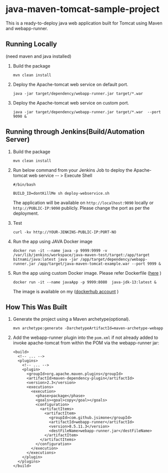 # java-maven-tomcat-sample-project

This is a ready-to-deploy java web application built for Tomcat using Maven and webapp-runner.

## Running Locally

(need maven and java installed)

1. Build the package 
   ```
   mvn clean install
   ```

2. Deploy the Apache-tomcat web service on default port. 

   ```
   java -jar target/dependency/webapp-runner.jar target/*.war
   ```

3. Deploy the Apache-tomcat web service on custom port.
   ```
   java -jar target/dependency/webapp-runner.jar target/*.war  --port 9090 & 
   ```
  
## Running through Jenkins(Build/Automation Server)

1. Build the package 
   ```
   mvn clean install
   ```

2. Run below command from your Jenkins Job to deploy the Apache-tomcat web service -- > Execute Shell 
   ```
   #/bin/bash

   BUILD_ID=dontKillMe sh deploy-webservice.sh
   ```

   The application will be available on `http://localhost:9090` locally or `http://PUBLIC-IP:9090` publicly. Please change the port as per the deployment.

3. Test
   ```
   curl -kv http://YOUR-JENKINS-PUBLIC-IP:PORT-NO
   ```
4. Run the app using JAVA Docker image
   ```
   docker run -it --name java -p 9999:9999 -v /var/lib/jenkins/workspace/java-maven-test/target:/app/target bitnami/java:latest java -jar /app/target/dependency/webapp-runner.jar /app/target/java-maven-tomcat-example.war --port 9999 &
   ```

5. Run the app using custom Docker image. Please refer Dockerfile ([here](https://gitlab.com/andromeda99/webserver-docker/-/blob/master/Dockerfile)  )
   ```
   docker run -it --name javaApp -p 9999:8080  java-jdk-13:latest &
   ```
   The image is available on my ([dockerhub account](https://hub.docker.com/r/aamirs/java-jdk-13)  )

## How This Was Built

1. Generate the project using a Maven archetype(optional).

   ```
   mvn archetype:generate -DarchetypeArtifactId=maven-archetype-webapp
   ```

2. Add the webapp-runner plugin into the `pom.xml` if not already added to invoke apache-tomcat from within the POM via the webapp-runner jar:

   ```
   <build>
     <!-- ... -->
     <plugins>
       <!-- ... -->
       <plugin>
         <groupId>org.apache.maven.plugins</groupId>
         <artifactId>maven-dependency-plugin</artifactId>
         <version>2.3</version>
         <executions>
           <execution>
             <phase>package</phase>
             <goals><goal>copy</goal></goals>
             <configuration>
               <artifactItems>
                 <artifactItem>
                   <groupId>com.github.jsimone</groupId>
                   <artifactId>webapp-runner</artifactId>
                   <version>8.5.11.3</version>
                   <destFileName>webapp-runner.jar</destFileName>
                 </artifactItem>
               </artifactItems>
             </configuration>
           </execution>
         </executions>
       </plugin>
     </plugins>
   </build>
   ```
